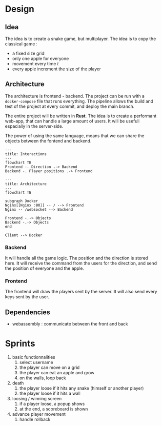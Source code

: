 # Design

## Idea
The idea is to create a snake game, but multiplayer. The idea is to copy the classical game :
- a fixed size grid
- only one apple for everyone
- movement every time $t$
- every apple increment the size of the player

## Architecture
The architecture is frontend - backend. The project can be run with a `docker-compose` file that runs everything. The pipeline allows the build and test of the project at every commit, and deploy the main branch.

The entire project will be written in **Rust**. 
The idea is to create a performant web-app, that can handle a large amount of users. It will be usefull espacially in the server-side.

The power of using the same language, means that we can share the objects between the fontend and backend.

```mermaid
---
title: Interactions
---
flowchart TB
Frontend -. Direction .-> Backend
Backend -. Player positions .-> Frontend
```

```mermaid
---
title: Architecture
---
flowchart TB

subgraph Docker
Nginx[[Nginx :80]] -- / --> Frontend
Nginx -- /websocket --> Backend

Frontend -.-> Objects
Backend -.-> Objects
end

Client --> Docker

```

### Backend
It will handle all the game logic. The position and the direction is stored here. It will receive the command from the users for the direction, and send the position of everyone and the apple.

### Frontend
The frontend will draw the players sent by the server. It will also send every keys sent by the user.

## Dependencies
- webassembly : communicate between the front and back

# Sprints
1. basic functionnalities
    1. select username
    1. the player can move on a grid
    2. the player can eat an apple and grow
    3. on the walls, loop back
2. death
    1. the player loose if it hits any snake (himself or another player)
    2. the player loose if it hits a wall
3. loosing / winning screen
    1. if a player loose, a popup shows
    2. at the end, a scoreboard is shown
4. advance player movement
    1. handle rollback
